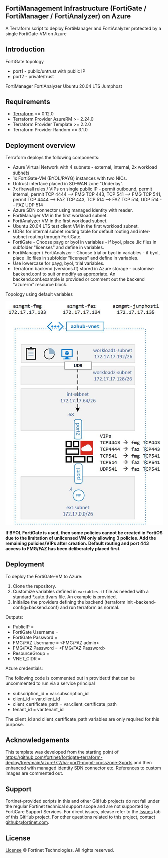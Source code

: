 ## FortiManagement Infrastructure (FortiGate / FortiManager / FortiAnalyzer) on Azure

A Terraform script to deploy FortiManager and FortiAnalyzer protected by a single FortiGate-VM on Azure  

## Introduction
FortiGate topology
* port1 - public/untrust with public IP
* port2 - private/trust

FortiManager
FortiAnalyzer
Ubuntu 20.04 LTS Jumphost

## Requirements

* [Terraform](https://learn.hashicorp.com/terraform/getting-started/install.html) >= 0.12.0
* Terraform Provider AzureRM >= 2.24.0
* Terraform Provider Template >= 2.2.0
* Terraform Provider Random >= 3.1.0

## Deployment overview
Terraform deploys the following components:

* Azure Virtual Network with 4 subnets - external, internal, 2x workload subnets
* 1x FortiGate-VM (BYOL/PAYG) instances with two NICs.  
* Untrust interface placed in SD-WAN zone "Underlay".
* 7x firewall rules / VIPs on single public IP - permit outbound, permit internal, permit TCP 4444 --> FMG TCP 443, TCP 541 --> FMG TCP 541, permit TCP 4444 --> FAZ TCP 443, TCP 514 --> FAZ TCP 514, UDP 514 -- FAZ UDP 514
* Azure SDN connector using managed identity with reader.
* FortiManager VM in the first workload subnet. 
* FortiAnalyzer VM in the first workload subnet. 
* Ubuntu 20.04 LTS test client VM in the first workload subnet.
* UDRs for internal subnet routing table for default routing and inter-subnet routing through FortiGate.
* FortiGate - Choose payg or byol in variables - if byol, place .lic files in subfolder "licenses" and define in variables.
* FortiManager / FortiAnalyzer - Choose trial or byol in variables - if byol, place .lic files in subfolder "licenses" and define in variables.
* Use lowercase for payg, byol, trial variables.
* Terraform backend (versions.tf) stored in Azure storage - customise backend.conf to suit or modify as appropriate. An backend.conf.example is provided or comment out the backend "azurerm" resource block.

Topology using default variables

![img](https://github.com/wintermute000/azure-fortimgmt-enclave/blob/main/azure-fortimgmt-enclave.jpg)

**If BYOL FortiGate is used, then some policies cannot be created in FortiOS due to the limitation of unlicensed VM only allowing 3 policies. Add the remaining policies/VIPs after creation. Default routing and port 443 access to FMG/FAZ has been deliberately placed first.**

## Deployment

To deploy the FortiGate-VM to Azure:
1. Clone the repository.
2. Customize variables defined in `variables.tf` file as needed with a standard *.auto.tfvars file. An example is provided.
3. Initialize the providers defining the backend (terraform init -backend-config=backend.conf) and run terraform as normal.

Outputs:

- PublicIP = <Cluster Public IP>
- FortiGate Username = <FGT admin>
- FortiGate Password = <FGT Password>
- FMG/FAZ Username = <FMG/FAZ admin>
- FMG/FAZ Password = <FMG/FAZ Password>
- ResourceGroup = <Resource Group>
- VNET_CIDR = <vnet summary route>

Azure credentials:

The following code is commented out in provider.tf that can be uncommented to run via a service principal

- subscription_id = var.subscription_id
- client_id       = var.client_id
- client_certificate_path   = var.client_certificate_path
- tenant_id       = var.tenant_id

The client_id and client_certificate_path variables are only required for this purpose.

## Acknowledgements
This template was developed from the starting point of https://github.com/fortinet/fortigate-terraform-deploy/tree/main/azure/7.2/ha-port1-mgmt-crosszone-3ports and then enhanced with managed identity SDN connector etc.
References to custom images are commented out. 

## Support
Fortinet-provided scripts in this and other GitHub projects do not fall under the regular Fortinet technical support scope and are not supported by FortiCare Support Services.
For direct issues, please refer to the [Issues](https://github.com/fortinet/fortigate-terraform-deploy/issues) tab of this GitHub project.
For other questions related to this project, contact [github@fortinet.com](mailto:github@fortinet.com).

## License
[License](https://github.com/fortinet/fortigate-terraform-deploy/blob/master/LICENSE) © Fortinet Technologies. All rights reserved.
# 

